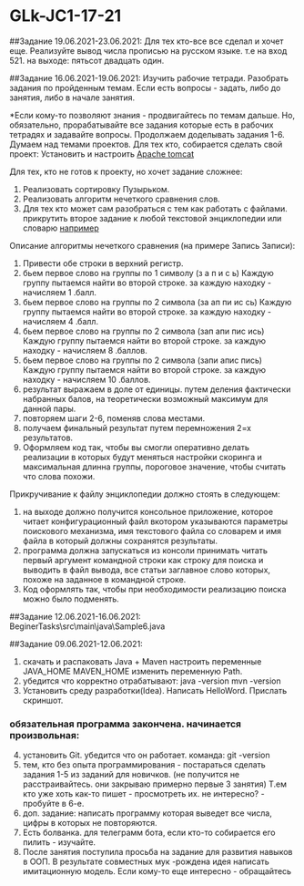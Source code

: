 # GLk-JC1-17-21

##Задание 19.06.2021-23.06.2021:
Для тех кто-все все сделал и хочет еще. Реализуйте вывод числа прописью на русском языке.
т.е на вход 521. на выходе: пятьсот двадцать один.

##Задание 16.06.2021-19.06.2021:
Изучить рабочие тетради. Разобрать задания по пройденным темам. Если есть вопросы - задать, либо до занятия, либо в начале занятия. 

*Если кому-то позволяют знания - продвигайтесь по темам дальше. Но, обязательно, прорабатывайте все задания которые есть в рабочих тетрадях и задавайте вопросы.
Продолжаем доделывать задания 1-6.
Думаем над темами проектов.
Для тех кто, собирается сделать свой проект: Установить и настроить [Apache tomcat](https://tomcat.apache.org/download-80.cgi)
  
Для тех, кто не готов к проекту, но хочет задание сложнее:
1. Реализовать сортировку Пузырьком.
2. Реализовать алгоритм нечеткого сравнения слов. 
3. Для тех кто может сам разобраться с тем как работать с файлами. прикрутить второе задание к любой текстовой энциклопедии или словарю [например](https://royallib.com/book/neizvesten_avtor/bolshoy_entsiklopedicheskiy_slovar_chast_1_a___leoHtev.html)

Описание алгоритмы нечеткого сравнения (на примере Запись Записи): 
1. Привести обе строки в верхний регистр.
2. бьем первое слово на группы по 1 символу (з а п и с ь) Каждую группу пытаемся найти во второй строке. за каждую находку - начисляем 1 .балл.
3. бьем первое слово на группы по 2 символа (за ап пи ис сь) Каждую группу пытаемся найти во второй строке. за каждую находку - начисляем 4 .балл.
4. бьем первое слово на группы по 2 символа (зап апи пис ись) Каждую группу пытаемся найти во второй строке. за каждую находку - начисляем 8 .баллов.
5. бьем первое слово на группы по 2 символа (запи апис пись) Каждую группу пытаемся найти во второй строке. за каждую находку - начисляем 10 .баллов.
6. результат выражаем в доле от единицы. путем деления фактически набранных балов, на теоретически возможный максимум для данной пары.
7. повторяем шаги 2-6, поменяв слова местами.
8. получаем финальный результат путем перемножения 2=х результатов.
9. Оформляем код так, чтобы вы смогли оперативно делать реализации в которых будут меняться настройки скоринга и максимальная длинна группы, пороговое значение, чтобы считать что слова похожи.    

Прикручивание к файлу энциклопедии должно стоять в следующем:
1. на выходе должно получится консольное приложение, которое читает конфигурационный файл вкотором указываются параметры поискового механизма, имя текстового файла со словарем и имя файла в который должны сохранятся результаты.
2. программа должна запускаться из консоли принимать читать первый аргумент командной строки как строку для поиска и выводить в файл вывода, все статьи заглавное слово которых, похоже на заданное в командной строке.
3. Код оформлять так, чтобы при необходимости реализацию поиска можно было подменять.

##Задание 12.06.2021-16.06.2021:
BeginerTasks\src\main\java\Sample6.java

##Задание 09.06.2021-12.06.2021:
1. скачать и распаковать Java + Maven 
   настроить переменные JAVA_HOME MAVEN_HOME
   изменить переменную Path.
2. убедится что корректно отрабатывают:
   java -version
   mvn -version
3. Установить среду разработки(Idea). Написать HelloWord. Прислать скриншот.

### обязательная программа закончена. начинается произвольная:
   
4. установить Git. убедится что он работает. команда:
   git -version
5. тем, кто без опыта программирования - постараться сделать задания 1-5 из заданий для новичков. (не получится не расстраивайтесь. они закрываю примерно первые 3 занятия) Т.ем кто уже хоть как-то пишет - просмотреть их. не интересно? - пробуйте в 6-е.
6. доп. задание: написать программу которая выведет все числа, цифры в которых не повторяются.
7. Есть болванка. для телеграмм бота, если кто-то собирается его пилить - изучайте.
8. После занятия поступила просьба на задание для развития навыков в ООП.  В результате совместных мук -рождена идея написать имитационную модель. Если кому-то еще интересно - обращайтесь
